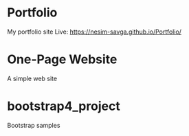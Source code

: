 # Portfolio
My portfolio site
Live: https://nesim-savga.github.io/Portfolio/

# One-Page Website
A simple web site

# bootstrap4_project
Bootstrap samples
